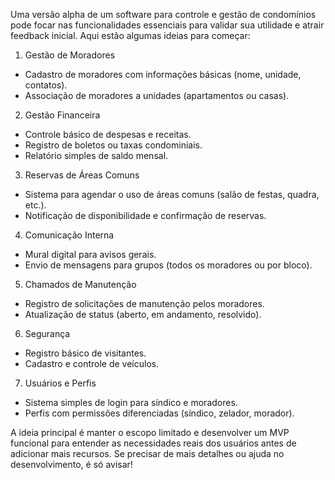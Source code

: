 Uma versão alpha de um software para controle e gestão de condomínios pode focar nas funcionalidades essenciais para validar sua utilidade e atrair feedback inicial. Aqui estão algumas ideias para começar:

1. Gestão de Moradores
- Cadastro de moradores com informações básicas (nome, unidade, contatos).
- Associação de moradores a unidades (apartamentos ou casas).

2. Gestão Financeira
- Controle básico de despesas e receitas.
- Registro de boletos ou taxas condominiais.
- Relatório simples de saldo mensal.

3. Reservas de Áreas Comuns
- Sistema para agendar o uso de áreas comuns (salão de festas, quadra, etc.).
- Notificação de disponibilidade e confirmação de reservas.

4. Comunicação Interna
- Mural digital para avisos gerais.
- Envio de mensagens para grupos (todos os moradores ou por bloco).

5. Chamados de Manutenção
- Registro de solicitações de manutenção pelos moradores.
- Atualização de status (aberto, em andamento, resolvido).

6. Segurança
- Registro básico de visitantes.
- Cadastro e controle de veículos.

7. Usuários e Perfis
- Sistema simples de login para síndico e moradores.
- Perfis com permissões diferenciadas (síndico, zelador, morador).

A ideia principal é manter o escopo limitado e desenvolver um MVP funcional para entender as necessidades reais dos usuários antes de adicionar mais recursos. Se precisar de mais detalhes ou ajuda no desenvolvimento, é só avisar!
